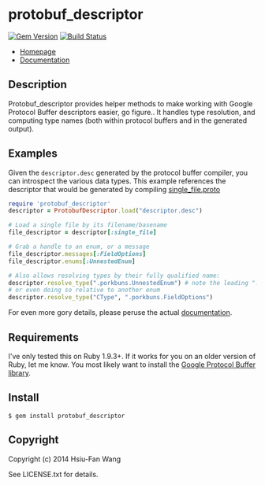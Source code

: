 # protobuf_descriptor

[![Gem Version](http://img.shields.io/gem/v/protobuf_descriptor.svg)][gem]
[![Build Status](http://img.shields.io/travis/hfwang/protobuf_descriptor.svg)][travis]

[gem]: https://rubygems.org/gems/protobuf_descriptor
[travis]: https://travis-ci.org/hfwang/protobuf_descriptor

* [Homepage](https://rubygems.org/gems/protobuf_descriptor)
* [Documentation](http://rubydoc.info/github/hfwang/protobuf_descriptor/master/frames)

## Description

Protobuf_descriptor provides helper methods to make working with Google Protocol
Buffer descriptors easier, go figure.. It handles type resolution, and computing
type names (both within protocol buffers and in the generated output).

## Examples

Given the `descriptor.desc` generated by the protocol buffer compiler, you
can introspect the various data types. This example references the descriptor
that would be generated by compiling
[single_file.proto](https://github.com/hfwang/protobuf_descriptor/blob/master/spec/protos/single_file_test/single_file.proto)

```ruby
require 'protobuf_descriptor'
descriptor = ProtobufDescriptor.load("descriptor.desc")

# Load a single file by its filename/basename
file_descriptor = descriptor[:single_file]

# Grab a handle to an enum, or a message
file_descriptor.messages[:FieldOptions]
file_descriptor.enums[:UnnestedEnum]

# Also allows resolving types by their fully qualified name:
descriptor.resolve_type(".porkbuns.UnnestedEnum") # note the leading "."
# or even doing so relative to another enum
descriptor.resolve_type("CType", ".porkbuns.FieldOptions")
```

For even more gory details, please peruse the actual
[documentation](http://rubydoc.info/github/hfwang/protobuf_descriptor/master/frames).

## Requirements

I've only tested this on Ruby 1.9.3+. If it works for you on an older version of
Ruby, let me know. You most likely want to install the
[Google Protocol Buffer library](https://code.google.com/p/protobuf/).

## Install

    $ gem install protobuf_descriptor

## Copyright

Copyright (c) 2014 Hsiu-Fan Wang

See LICENSE.txt for details.
